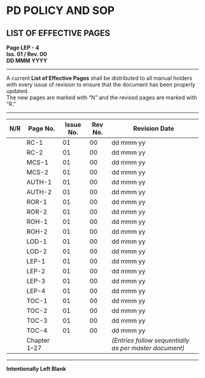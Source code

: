 # PD POLICY AND SOP

## LIST OF EFFECTIVE PAGES

**Page LEP - 4**  
**Iss. 01 / Rev. 00**  
**DD MMM YYYY**

---

A current **List of Effective Pages** shall be distributed to all manual holders with every issue of revision to ensure that the document has been properly updated.  
The new pages are marked with “N” and the revised pages are marked with “R.”

---

| **N/R** | **Page No.** | **Issue No.** | **Rev No.** | **Revision Date** |
|----------|---------------|----------------|---------------|--------------------|
|  | RC-1 | 01 | 00 | dd mmm yy |
|  | RC-2 | 01 | 00 | dd mmm yy |
|  | MCS-1 | 01 | 00 | dd mmm yy |
|  | MCS-2 | 01 | 00 | dd mmm yy |
|  | AUTH-1 | 01 | 00 | dd mmm yy |
|  | AUTH-2 | 01 | 00 | dd mmm yy |
|  | ROR-1 | 01 | 00 | dd mmm yy |
|  | ROR-2 | 01 | 00 | dd mmm yy |
|  | ROH-1 | 01 | 00 | dd mmm yy |
|  | ROH-2 | 01 | 00 | dd mmm yy |
|  | LOD-1 | 01 | 00 | dd mmm yy |
|  | LOD-2 | 01 | 00 | dd mmm yy |
|  | LEP-1 | 01 | 00 | dd mmm yy |
|  | LEP-2 | 01 | 00 | dd mmm yy |
|  | LEP-3 | 01 | 00 | dd mmm yy |
|  | LEP-4 | 01 | 00 | dd mmm yy |
|  | TOC-1 | 01 | 00 | dd mmm yy |
|  | TOC-2 | 01 | 00 | dd mmm yy |
|  | TOC-3 | 01 | 00 | dd mmm yy |
|  | TOC-4 | 01 | 00 | dd mmm yy |
|  | Chapter 1–27 |  |  | *(Entries follow sequentially as per master document)* |

---

**Intentionally Left Blank**